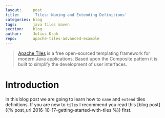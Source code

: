 ```yaml
---
layout:     post
title:      'Tiles: Naming and Extending Definitions'
categories: blog
tags:       java tiles maven
section:    blog
author:     Julius Krah
repo:       apache-tiles-advanced-example
---
```

> [Apache Tiles][Tiles] is a free open-sourced templating framework for modern Java applications. Based upon the Composite pattern 
  it is built to simplify the development of user interfaces.

# Introduction
In this blog post we are going to learn how to `name` and `extend` tiles definitions. If you are new to `tiles` I recommend you read
this [blog post]({% post_url 2016-10-17-getting-started-with-tiles %}) first.



[Maven]: http://maven.apache.org
[Tiles]: https://tiles.apache.org/framework/index.html
[JDK]: http://www.oracle.com/technetwork/java/javase/downloads/index.html
[Thymeleaf]: http://www.thymeleaf.org/